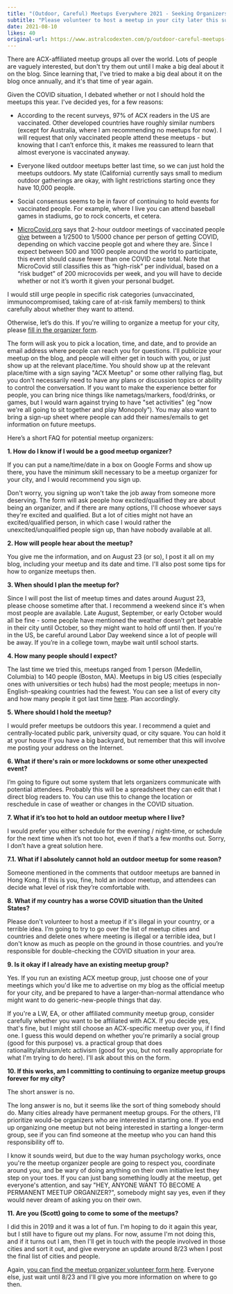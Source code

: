 ```yaml
---
title: "(Outdoor, Careful) Meetups Everywhere 2021 - Seeking Organizers"
subtitle: "Please volunteer to host a meetup in your city later this summer"
date: 2021-08-10
likes: 40
original-url: https://www.astralcodexten.com/p/outdoor-careful-meetups-everywhere
---
```

There are ACX-affiliated meetup groups all over the world. Lots of people are vaguely interested, but don't try them out until I make a big deal about it on the blog. Since learning that, I've tried to make a big deal about it on the blog once annually, and it's that time of year again.

Given the COVID situation, I debated whether or not I should hold the meetups this year. I've decided yes, for a few reasons:

  * According to the recent surveys, 97% of ACX readers in the US are vaccinated. Other developed countries have roughly similar numbers (except for Australia, where I am recommending no meetups for now). I will request that only vaccinated people attend these meetups - but knowing that I can’t enforce this, it makes me reassured to learn that almost everyone is vaccinated anyway.

  * Everyone liked outdoor meetups better last time, so we can just hold the meetups outdoors. My state (California) currently says small to medium outdoor gatherings are okay, with light restrictions starting once they have 10,000 people. 

  * Social consensus seems to be in favor of continuing to hold events for vaccinated people. For example, where I live you can attend baseball games in stadiums, go to rock concerts, et cetera.

  * [MicroCovid.org](https://www.microcovid.org/?distance=normal&duration=120&interaction=oneTime&personCount=20&riskProfile=average&scenarioName=custom&setting=outdoor&theirMask=none&theirVaccine=vaccinated&topLocation=US_06&voice=normal&yourMask=none&yourVaccineDoses=2&yourVaccineType=moderna) says that 2-hour outdoor meetings of vaccinated people [give](https://www.microcovid.org/?distance=normal&duration=120&interaction=oneTime&personCount=20&riskProfile=average&scenarioName=custom&setting=outdoor&theirMask=none&theirVaccine=vaccinated&topLocation=US_06&voice=normal&yourMask=none&yourVaccineDoses=2&yourVaccineType=pfizer) between a 1/2500 to 1/5000 chance per person of getting COVID, depending on which vaccine people got and where they are. Since I expect between 500 and 1000 people around the world to participate, this event should cause fewer than one COVID case total. Note that MicroCovid still classifies this as “high-risk” per individual, based on a “risk budget” of 200 microcovids per week, and you will have to decide whether or not it’s worth it given your personal budget.




I would still urge people in specific risk categories (unvaccinated, immunocompromised, taking care of at-risk family members) to think carefully about whether they want to attend.

Otherwise, let’s do this. If you're willing to organize a meetup for your city, please [fill in the organizer form](https://forms.gle/mvueraFmq2hSqdH27).

The form will ask you to pick a location, time, and date, and to provide an email address where people can reach you for questions. I'll publicize your meetup on the blog, and people will either get in touch with you, or just show up at the relevant place/time. You should show up at the relevant place/time with a sign saying "ACX Meetup" or some other rallying flag, but you don't necessarily need to have any plans or discussion topics or ability to control the conversation. If you want to make the experience better for people, you can bring nice things like nametags/markers, food/drinks, or games, but I would warn against trying to have "set activities" (eg "now we're all going to sit together and play Monopoly"). You may also want to bring a sign-up sheet where people can add their names/emails to get information on future meetups.

Here’s a short FAQ for potential meetup organizers:

 **1\. How do I know if I would be a good meetup organizer?**

If you can put a name/time/date in a box on Google Forms and show up there, you have the minimum skill necessary to be a meetup organizer for your city, and I would recommend you sign up.

Don't worry, you signing up won't take the job away from someone more deserving. The form will ask people how excited/qualified they are about being an organizer, and if there are many options, I'll choose whoever says they're excited and qualified. But a lot of cities might not have an excited/qualified person, in which case I would rather the unexcited/unqualified people sign up, than have nobody available at all.

 **2\. How will people hear about the meetup?**

You give me the information, and on August 23 (or so), I post it all on my blog, including your meetup and its date and time. I'll also post some tips for how to organize meetups then.

 **3\. When should I plan the meetup for?**

Since I will post the list of meetup times and dates around August 23, please choose sometime after that. I recommend a weekend since it's when most people are available. Late August, September, or early October would all be fine - some people have mentioned the weather doesn’t get bearable in their city until October, so they might want to hold off until then. If you're in the US, be careful around Labor Day weekend since a lot of people will be away. If you’re in a college town, maybe wait until school starts.

 **4\. How many people should I expect?**

The last time we tried this, meetups ranged from 1 person (Medellin, Columbia) to 140 people (Boston, MA). Meetups in big US cities (especially ones with universities or tech hubs) had the most people; meetups in non-English-speaking countries had the fewest. You can see a list of every city and how many people it got last time [here](https://docs.google.com/spreadsheets/d/1MmRNJVvnRNJ-jDVGQj1fI-eCuibn1PdipMxqC3nK-KQ/edit#gid=0). Plan accordingly.

 **5\. Where should I hold the meetup?**

I would prefer meetups be outdoors this year. I recommend a quiet and centrally-located public park, university quad, or city square. You can hold it at your house if you have a big backyard, but remember that this will involve me posting your address on the Internet.

 **6\. What if there's rain or more lockdowns or some other unexpected event?**

I’m going to figure out some system that lets organizers communicate with potential attendees. Probably this will be a spreadsheet they can edit that I direct blog readers to. You can use this to change the location or reschedule in case of weather or changes in the COVID situation.

 **7\. What if it’s too hot to hold an outdoor meetup where I live?**

I would prefer you either schedule for the evening / night-time, or schedule for the next time when it’s not too hot, even if that’s a few months out. Sorry, I don’t have a great solution here.

 **7.1. What if I absolutely cannot hold an outdoor meetup for some reason?**

Someone mentioned in the comments that outdoor meetups are banned in Hong Kong. If this is you, fine, hold an indoor meetup, and attendees can decide what level of risk they’re comfortable with.

 **8\. What if my country has a worse COVID situation than the United States?**

Please don't volunteer to host a meetup if it's illegal in your country, or a terrible idea. I’m going to try to go over the list of meetup cities and countries and delete ones where meeting is illegal or a terrible idea, but I don't know as much as people on the ground in those countries. and you’re responsible for double-checking the COVID situation in your area.

 **9\. Is it okay if I already have an existing meetup group?**

Yes. If you run an existing ACX meetup group, just choose one of your meetings which you'd like me to advertise on my blog as the official meetup for your city, and be prepared to have a larger-than-normal attendance who might want to do generic-new-people things that day.

If you're a LW, EA, or other affiliated community meetup group, consider carefully whether you want to be affiliated with ACX. If you decide yes, that's fine, but I might still choose an ACX-specific meetup over you, if I find one. I guess this would depend on whether you're primarily a social group (good for this purpose) vs. a practical group that does rationality/altruism/etc activism (good for you, but not really appropriate for what I'm trying to do here). I'll ask about this on the form.

 **10\. If this works, am I committing to continuing to organize meetup groups forever for my city?**

The short answer is no.

The long answer is no, but it seems like the sort of thing somebody should do. Many cities already have permanent meetup groups. For the others, I'll prioritize would-be organizers who are interested in starting one. If you end up organizing one meetup but not being interested in starting a longer-term group, see if you can find someone at the meetup who you can hand this responsibility off to.

I know it sounds weird, but due to the way human psychology works, once you're the meetup organizer people are going to respect you, coordinate around you, and be wary of doing anything on their own initiative lest they step on your toes. If you can just bang something loudly at the meetup, get everyone's attention, and say "HEY, ANYONE WANT TO BECOME A PERMANENT MEETUP ORGANIZER?", somebody might say yes, even if they would never dream of asking you on their own.

 **11\. Are you (Scott) going to come to some of the meetups?**

I did this in 2019 and it was a lot of fun. I'm hoping to do it again this year, but I still have to figure out my plans. For now, assume I'm not doing this, and if it turns out I am, then I'll get in touch with the people involved in those cities and sort it out, and give everyone an update around 8/23 when I post the final list of cities and people.

Again, [you can find the meetup organizer volunteer form here](https://forms.gle/mvueraFmq2hSqdH27). Everyone else, just wait until 8/23 and I'll give you more information on where to go then.
